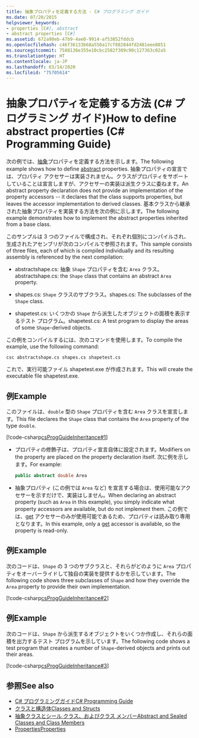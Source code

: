 ```yaml
---
title: 抽象プロパティを定義する方法 - C# プログラミング ガイド
ms.date: 07/20/2015
helpviewer_keywords:
- properties [C#], abstract
- abstract properties [C#]
ms.assetid: 672a90eb-47b9-4ae0-9914-af53852fddcb
ms.openlocfilehash: c46f36133b68a550a17cf882844fd2481eee8851
ms.sourcegitcommit: 7588136e355e10cbc2582f389c90c127363c02a5
ms.translationtype: HT
ms.contentlocale: ja-JP
ms.lasthandoff: 03/14/2020
ms.locfileid: "75705614"
---
```

# <a name="how-to-define-abstract-properties-c-programming-guide"></a><span data-ttu-id="5dcc0-102">抽象プロパティを定義する方法 (C# プログラミング ガイド)</span><span class="sxs-lookup"><span data-stu-id="5dcc0-102">How to define abstract properties (C# Programming Guide)</span></span>
<span data-ttu-id="5dcc0-103">次の例では、[抽象](../../language-reference/keywords/abstract.md)プロパティを定義する方法を示します。</span><span class="sxs-lookup"><span data-stu-id="5dcc0-103">The following example shows how to define [abstract](../../language-reference/keywords/abstract.md) properties.</span></span> <span data-ttu-id="5dcc0-104">抽象プロパティの宣言では、プロパティ アクセサーは実装されません。クラスがプロパティをサポートしていることは宣言しますが、アクセサーの実装は派生クラスに委ねます。</span><span class="sxs-lookup"><span data-stu-id="5dcc0-104">An abstract property declaration does not provide an implementation of the property accessors -- it declares that the class supports properties, but leaves the accessor implementation to derived classes.</span></span> <span data-ttu-id="5dcc0-105">基本クラスから継承された抽象プロパティを実装する方法を次の例に示します。</span><span class="sxs-lookup"><span data-stu-id="5dcc0-105">The following example demonstrates how to implement the abstract properties inherited from a base class.</span></span>  
  
 <span data-ttu-id="5dcc0-106">このサンプルは 3 つのファイルで構成され、それぞれ個別にコンパイルされ、生成されたアセンブリが次のコンパイルで参照されます。</span><span class="sxs-lookup"><span data-stu-id="5dcc0-106">This sample consists of three files, each of which is compiled individually and its resulting assembly is referenced by the next compilation:</span></span>  
  
- <span data-ttu-id="5dcc0-107">abstractshape.cs: 抽象 `Shape` プロパティを含む `Area` クラス。</span><span class="sxs-lookup"><span data-stu-id="5dcc0-107">abstractshape.cs: the `Shape` class that contains an abstract `Area` property.</span></span>  
  
- <span data-ttu-id="5dcc0-108">shapes.cs: `Shape` クラスのサブクラス。</span><span class="sxs-lookup"><span data-stu-id="5dcc0-108">shapes.cs: The subclasses of the `Shape` class.</span></span>  
  
- <span data-ttu-id="5dcc0-109">shapetest.cs: いくつかの `Shape` から派生したオブジェクトの面積を表示するテスト プログラム。</span><span class="sxs-lookup"><span data-stu-id="5dcc0-109">shapetest.cs: A test program to display the areas of some `Shape`-derived objects.</span></span>  
  
 <span data-ttu-id="5dcc0-110">この例をコンパイルするには、次のコマンドを使用します。</span><span class="sxs-lookup"><span data-stu-id="5dcc0-110">To compile the example, use the following command:</span></span>  
  
 `csc abstractshape.cs shapes.cs shapetest.cs`  
  
 <span data-ttu-id="5dcc0-111">これで、実行可能ファイル shapetest.exe が作成されます。</span><span class="sxs-lookup"><span data-stu-id="5dcc0-111">This will create the executable file shapetest.exe.</span></span>  
  
## <a name="example"></a><span data-ttu-id="5dcc0-112">例</span><span class="sxs-lookup"><span data-stu-id="5dcc0-112">Example</span></span>  
 <span data-ttu-id="5dcc0-113">このファイルは、`double` 型の `Shape` プロパティを含む `Area` クラスを宣言します。</span><span class="sxs-lookup"><span data-stu-id="5dcc0-113">This file declares the `Shape` class that contains the `Area` property of the type `double`.</span></span>  
  
 [!code-csharp[csProgGuideInheritance#1](~/samples/snippets/csharp/VS_Snippets_VBCSharp/csProgGuideInheritance/CS/Inheritance.cs#1)]  
  
- <span data-ttu-id="5dcc0-114">プロパティの修飾子は、プロパティ宣言自体に設定されます。</span><span class="sxs-lookup"><span data-stu-id="5dcc0-114">Modifiers on the property are placed on the property declaration itself.</span></span> <span data-ttu-id="5dcc0-115">次に例を示します。</span><span class="sxs-lookup"><span data-stu-id="5dcc0-115">For example:</span></span>  
  
    ```csharp  
    public abstract double Area  
    ```  
  
- <span data-ttu-id="5dcc0-116">抽象プロパティ (この例では `Area` など) を宣言する場合は、使用可能なアクセサーを示すだけで、実装はしません。</span><span class="sxs-lookup"><span data-stu-id="5dcc0-116">When declaring an abstract property (such as `Area` in this example), you simply indicate what property accessors are available, but do not implement them.</span></span> <span data-ttu-id="5dcc0-117">この例では、[get](../../language-reference/keywords/get.md) アクセサーのみが使用可能であるため、プロパティは読み取り専用となります。</span><span class="sxs-lookup"><span data-stu-id="5dcc0-117">In this example, only a [get](../../language-reference/keywords/get.md) accessor is available, so the property is read-only.</span></span>  
  
## <a name="example"></a><span data-ttu-id="5dcc0-118">例</span><span class="sxs-lookup"><span data-stu-id="5dcc0-118">Example</span></span>  
 <span data-ttu-id="5dcc0-119">次のコードは、`Shape` の 3 つのサブクラスと、それらがどのように `Area` プロパティをオーバーライドして独自の実装を提供するかを示しています。</span><span class="sxs-lookup"><span data-stu-id="5dcc0-119">The following code shows three subclasses of `Shape` and how they override the `Area` property to provide their own implementation.</span></span>  
  
 [!code-csharp[csProgGuideInheritance#2](~/samples/snippets/csharp/VS_Snippets_VBCSharp/csProgGuideInheritance/CS/Inheritance.cs#2)]  
  
## <a name="example"></a><span data-ttu-id="5dcc0-120">例</span><span class="sxs-lookup"><span data-stu-id="5dcc0-120">Example</span></span>  
 <span data-ttu-id="5dcc0-121">次のコードは、`Shape` から派生するオブジェクトをいくつか作成し、それらの面積を出力するテスト プログラムを示しています。</span><span class="sxs-lookup"><span data-stu-id="5dcc0-121">The following code shows a test program that creates a number of `Shape`-derived objects and prints out their areas.</span></span>  
  
 [!code-csharp[csProgGuideInheritance#3](~/samples/snippets/csharp/VS_Snippets_VBCSharp/csProgGuideInheritance/CS/Inheritance.cs#3)]  
  
## <a name="see-also"></a><span data-ttu-id="5dcc0-122">参照</span><span class="sxs-lookup"><span data-stu-id="5dcc0-122">See also</span></span>

- [<span data-ttu-id="5dcc0-123">C# プログラミングガイド</span><span class="sxs-lookup"><span data-stu-id="5dcc0-123">C# Programming Guide</span></span>](../index.md)
- [<span data-ttu-id="5dcc0-124">クラスと構造体</span><span class="sxs-lookup"><span data-stu-id="5dcc0-124">Classes and Structs</span></span>](./index.md)
- [<span data-ttu-id="5dcc0-125">抽象クラスとシール クラス、およびクラス メンバー</span><span class="sxs-lookup"><span data-stu-id="5dcc0-125">Abstract and Sealed Classes and Class Members</span></span>](./abstract-and-sealed-classes-and-class-members.md)
- [<span data-ttu-id="5dcc0-126">Properties</span><span class="sxs-lookup"><span data-stu-id="5dcc0-126">Properties</span></span>](./properties.md)
